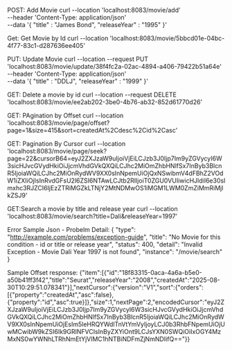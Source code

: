 


POST: Add Movie
    curl --location 'localhost:8083/movie/add' \
    --header 'Content-Type: application/json' \
    --data '{
        "title" : "James Bond",
        "releaseYear" : "1995"
    }'

Get: Get Movie by Id
    curl --location 'localhost:8083/movie/5bbcd01e-04bc-4f77-83c1-d287636ee405'

PUT: Update Movie
    curl --location --request PUT 'localhost:8083/movie/update/38f4fc2a-02ac-4894-a406-79422b51a64e' \
    --header 'Content-Type: application/json' \
    --data '{
        "title" : "DDLJ",
        "releaseYear" : "1999"
    }'

GET: Delete a movie by id
    curl --location --request DELETE 'localhost:8083/movie/ee2ab202-3be0-4b76-ab32-852d61770d26'

GET: PAgination by Offset
    curl --location 'localhost:8083/movie/page/offset?page=1&size=415&sort=createdAt%2Cdesc%2Cid%2Casc'

GET: Pagination By Cursor
    curl --location 'localhost:8083/movie/page/seek?            page=22&cursorB64=eyJ2ZXJzaW9uIjoiVjEiLCJzb3J0Ijp7Im9yZGVycyI6W3sicHJvcGVydHkiOiJjcmVhdGVkQXQiLCJhc2MiOmZhbHNlfSx7InByb3BlcnR5IjoiaWQiLCJhc2MiOnRydWV9XX0sInNpemUiOjQxNSwibmV4dFBhZ2VOdW1iZXIiOjIsInRvdGFsU2l6ZSI6NTAwLCJtb2RlIjoiT0ZGU0VUIiwicHJldiI6e30sImxhc3RJZCI6IjEzZTRiMGZkLTNjY2MtNDMwOS1iMGM1LWM0ZmZiMmRiMjlkZSJ9'

GET:Search a movie by title and release year
    curl --location 'localhost:8083/movie/search?title=Dali&releaseYear=1997'


Error Sample Json - Probelm Detail:
    {
        "type": "http://example.com/problems/exception-guide",
        "title": "No Movie for this condition - id or title or release year",
        "status": 400,
        "detail": "Invalid Exception - Movie Dali Year 1997 is not found",
        "instance": "/movie/search"
    }

Sample Offset response:
    {"item":[{"id":"18f83315-0aca-4a6a-b5e0-a50b41ff3f42","title":"Seurat","releaseYear":"2008","createdAt":"2025-08-30T10:29:51.078341"}],"nextCursor":{"version":"V1","sort":{"orders":[{"property":"createdAt","asc":false},{"property":"id","asc":true}]},"size":1,"nextPage":2,"encodedCursor":"eyJ2ZXJzaW9uIjoiVjEiLCJzb3J0Ijp7Im9yZGVycyI6W3sicHJvcGVydHkiOiJjcmVhdGVkQXQiLCJhc2MiOmZhbHNlfSx7InByb3BlcnR5IjoiaWQiLCJhc2MiOnRydWV9XX0sInNpemUiOjEsIm5leHRQYWdlTnVtYmVyIjoyLCJ0b3RhbFNpemUiOjUwMCwibW9kZSI6Ik9GRlNFVCIsInByZXYiOnt9LCJsYXN0SWQiOiIxOGY4MzMxNS0wYWNhLTRhNmEtYjVlMC1hNTBiNDFmZjNmNDIifQ=="}}

